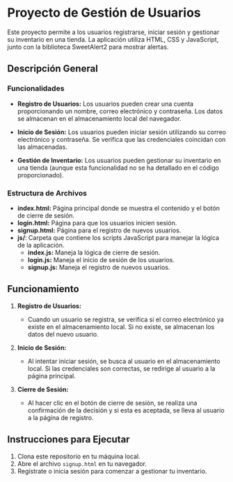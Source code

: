 # Proyecto de Gestión de Usuarios

Este proyecto permite a los usuarios registrarse, iniciar sesión y gestionar su inventario en una tienda. La aplicación utiliza HTML, CSS y JavaScript, junto con la biblioteca SweetAlert2 para mostrar alertas.

## Descripción General

### Funcionalidades

- **Registro de Usuarios:** Los usuarios pueden crear una cuenta proporcionando un nombre, correo electrónico y contraseña. Los datos se almacenan en el almacenamiento local del navegador.
  
- **Inicio de Sesión:** Los usuarios pueden iniciar sesión utilizando su correo electrónico y contraseña. Se verifica que las credenciales coincidan con las almacenadas.

- **Gestión de Inventario:** Los usuarios pueden gestionar su inventario en una tienda (aunque esta funcionalidad no se ha detallado en el código proporcionado).

### Estructura de Archivos

- **index.html:** Página principal donde se muestra el contenido y el botón de cierre de sesión.
- **login.html:** Página para que los usuarios inicien sesión.
- **signup.html:** Página para el registro de nuevos usuarios.
- **js/**: Carpeta que contiene los scripts JavaScript para manejar la lógica de la aplicación.
  - **index.js:** Maneja la lógica de cierre de sesión.
  - **login.js:** Maneja el inicio de sesión de los usuarios.
  - **signup.js:** Maneja el registro de nuevos usuarios.

## Funcionamiento

1. **Registro de Usuarios:**
   - Cuando un usuario se registra, se verifica si el correo electrónico ya existe en el almacenamiento local. Si no existe, se almacenan los datos del nuevo usuario.

2. **Inicio de Sesión:**
   - Al intentar iniciar sesión, se busca al usuario en el almacenamiento local. Si las credenciales son correctas, se redirige al usuario a la página principal.

3. **Cierre de Sesión:**
   - Al hacer clic en el botón de cierre de sesión, se realiza una confirmación de la decisión y si esta es aceptada, se lleva al usuario a la página de registro.

## Instrucciones para Ejecutar

1. Clona este repositorio en tu máquina local.
2. Abre el archivo `signup.html` en tu navegador.
3. Regístrate o inicia sesión para comenzar a gestionar tu inventario.

